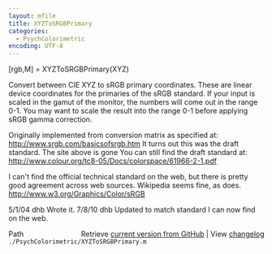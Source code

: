 ```yaml
---
layout: mfile
title: XYZToSRGBPrimary
categories:
  - PsychColorimetric
encoding: UTF-8
---
```


[rgb,M] = XYZToSRGBPrimary(XYZ)

Convert between CIE XYZ to sRGB primary
coordinates.  These are linear device
coordinates for the primaries of the sRGB
standard.  If your input is scaled in the
gamut of the monitor, the numbers will come
out in the range 0-1.  You may want to scale
the result into the range 0-1 before applying
sRGB gamma correction.

Originally implemented from conversion matrix as specified at:
  http://www.srgb.com/basicsofsrgb.htm
It turns out this was the draft standard.  The site above is gone
You can still find the draft standard at:
  http://www.colour.org/tc8-05/Docs/colorspace/61966-2-1.pdf

I can't find the official technical standard on the web, but
there is pretty good agreement across web sources.  Wikipedia
seems fine, as does.
  http://www.w3.org/Graphics/Color/sRGB

5/1/04  dhb             Wrote it.
7/8/10    dhb             Updated to match standard I can now find on the web.


<div class="code_header" style="text-align:right;">
  <span style="float:left;">Path&nbsp;&nbsp;</span> <span class="counter">Retrieve <a href=
  "https://raw.github.com/Psychtoolbox-3/Psychtoolbox-3/beta/./PsychColorimetric/XYZToSRGBPrimary.m">current version from GitHub</a> | View <a href=
  "https://github.com/Psychtoolbox-3/Psychtoolbox-3/commits/beta/./PsychColorimetric/XYZToSRGBPrimary.m">changelog</a></span>
</div>
<div class="code">
  <code>./PsychColorimetric/XYZToSRGBPrimary.m</code>
</div>
